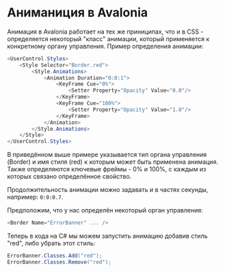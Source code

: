 # Аниманиция в Avalonia

Анимация в Avalonia работает на тех же приниципах, что и в CSS - определяется некоторый "класс" анимации, который применяется к конкретному органу управления. Пример определения анимации:

``` csharp
<UserControl.Styles>
    <Style Selector="Border.red">
        <Style.Animations>
            <Animation Duration="0:0:1">
                <KeyFrame Cue="0%">
                    <Setter Property="Opacity" Value="0.0"/>
                </KeyFrame>
                <KeyFrame Cue="100%">
                    <Setter Property="Opacity" Value="1.0"/>
                </KeyFrame>
            </Animation>
        </Style.Animations>
    </Style>
</UserControl.Styles>
```

В приведённом выше примере указывается тип органа управления (Border) и имя стиля (red) к которым может быть применена анимация. Также определяются ключевые фреймы - 0% и 100%, с каждым из которых связано определённое свойство.

Продолжительность анимации можно задавать и в частях секунды, например: `0:0:0.7`.

Предположим, что у нас определён некоторый орган управления:

``` csharp
<Border Name="ErrorBanner" ... />
```

Теперь в кода на C# мы можем запустить анимацию добавив стиль "red", либо убрать этот стиль:

``` csharp
ErrorBanner.Classes.Add("red");
ErrorBanner.Classes.Remove("red");
```
